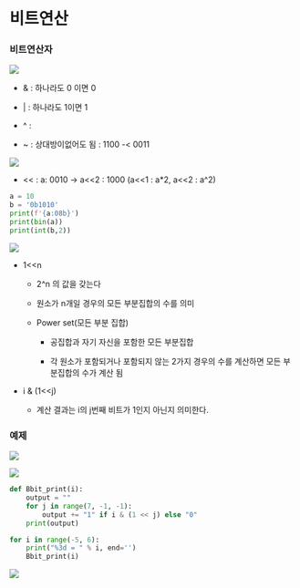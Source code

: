 # 비트연산



### 비트연산자

![](C:\Users\SSAFY\AppData\Roaming\marktext\images\2023-03-30-14-23-42-image.png)

- & : 하나라도 0 이면 0

- | : 하나라도 1이면 1

- ^ : 

- ~ : 상대방이없어도 됨 : 1100 -< 0011

![](C:\Users\SSAFY\AppData\Roaming\marktext\images\2023-03-30-14-24-13-image.png)

- << : a: 0010 -> a<<2 : 1000 (a<<1 : a*2, a<<2 : a^2)



```python
a = 10
b = '0b1010'
print(f'{a:08b}')
print(bin(a))
print(int(b,2))
```

![](C:\Users\SSAFY\AppData\Roaming\marktext\images\2023-03-30-14-25-28-image.png)

- 1<<n 
  
  - 2^n 의 값을 갖는다
  
  - 원소가 n개일 경우의 모든 부분집합의 수를 의미
  
  - Power set(모든 부분 집합)
    
    - 공집합과 자기 자신을 포함한 모든 부분집합
    
    - 각 원소가 포함되거나 포함되지 않는 2가지 경우의 수를 계산하면 모든 부분집합의 수가 계산 됨

- i & (1<<j)
  
  - 계산 결과는 i의 j번째 비트가 1인지 아닌지 의미한다.

### 예제

![](C:\Users\SSAFY\AppData\Roaming\marktext\images\2023-03-30-14-41-13-image.png)

![](C:\Users\SSAFY\AppData\Roaming\marktext\images\2023-03-30-14-41-21-image.png)

```python
def Bbit_print(i):
    output = ""
    for j in range(7, -1, -1):
        output += "1" if i & (1 << j) else "0"
    print(output)

for i in range(-5, 6):
    print("%3d = " % i, end='')
    Bbit_print(i)
```

![](C:\Users\SSAFY\AppData\Roaming\marktext\images\2023-03-30-14-44-22-image.png)
